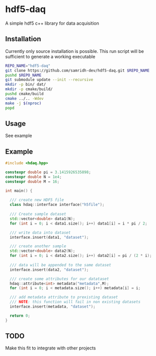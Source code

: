 # hdf5-daq
A simple hdf5 c++ library for data acquisition

## Installation
Currently only source installation is possible.
This run script will be sufficient to generate a working executable
```bash
REPO_NAME="hdf5-daq"
git clone https://github.com/samridh-dev/hdf5-daq.git $REPO_NAME
pushd $REPO_NAME
git submodule update --init --recursive
mkdir -p bin/ dat/
mkdir -p cmake/build/
pushd cmake/build
cmake ../.. -Wdev
make -j $(nproc)
popd
```

## Usage

See example

## Example
```cpp
#include <hdaq.hpp>

constexpr double pi = 3.1415926535898;
constexpr double N = 1e4;
constexpr double M = 16;

int main() {
  
  /// create new HDF5 file
  class hdaq::interface interface("h5file");
  
  /// Create sample dataset
  std::vector<double> data1(N);
  for (int i = 0; i < data1.size(); i++) data1[i] = i * pi / 2;

  /// write data into dataset
  interface.insert(data1, "dataset");

  /// create another sample
  std::vector<double> data2(N);
  for (int i = 0; i < data2.size(); i++) data2[i] = pi / (2 * i);
  
  /// data will be appended to the same dataset
  interface.insert(data2, "dataset");

  /// create some attributes for our datataset
  hdaq::attribute<int> metadata("metadata",M);
  for (int i = 0; i < metadata.size(); i++) metadata[i] = i;

  /// add metadata attribute to prexisting dataset
  /// NOTE: this function will fail in non existing datasets
  interface.insert(metadata, "dataset");

  return 0;
}
```

## TODO
Make this fit to integrate with other projects
